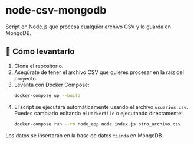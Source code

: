 
# node-csv-mongodb

Script en Node.js que procesa cualquier archivo CSV y lo guarda en MongoDB.

## 🚀 Cómo levantarlo

1. Clona el repositorio.
2. Asegúrate de tener el archivo CSV que quieres procesar en la raíz del proyecto.
3. Levanta con Docker Compose:
   ```bash
   docker-compose up --build
   ```
4. El script se ejecutará automáticamente usando el archivo `usuarios.csv`. Puedes cambiarlo editando el `Dockerfile` o ejecutando directamente:
   ```bash
   docker-compose run --rm node_app node index.js otro_archivo.csv
   ```

Los datos se insertarán en la base de datos `tienda` en MongoDB.
